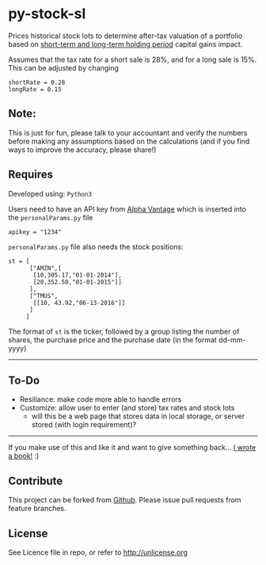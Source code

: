 # py-stock-sl
Prices historical stock lots to determine after-tax valuation of a portfolio based on [short-term and long-term holding period](http://finance.zacks.com/considered-holding-longterm-stocks-1094.html) capital gains impact.

Assumes that the tax rate for a short sale is 28%, and for a long sale is 15%. This can be adjusted by changing

    shortRate = 0.28
    longRate = 0.15

Note:
-----
This is just for fun, please talk to your accountant and verify the numbers before making any assumptions based on the calculations (and if you find ways to improve the accuracy, please share!)

Requires
--------
Developed using: `Python3`

Users need to have an API key from [Alpha Vantage](http://www.alphavantage.co) which is inserted into the `personalParams.py` file

    apikey = "1234"

`personalParams.py` file also needs the stock positions:

    st = [
          ["AMZN",[
           [10,305.17,"01-01-2014"],
           [20,352.50,"01-01-2015"]]
          ],
          ["TMUS",
           [[10, 43.92,"06-13-2016"]]
          ]
         ]

The format of `st` is the ticker, followed by a group listing the number of shares, the purchase price and the purchase date (in the format dd-mm-yyyy)

---

To-Do
-----

- Resiliance: make code more able to handle errors
- Customize: allow user to enter (and store) tax rates and stock lots
  - will this be a web page that stores data in local storage, or server stored (with login requirement)?


---

If you make use of this and like it and want to give something back... [I wrote a book!](http://amzn.to/1SHjbLI) :)

Contribute
----------
This project can be forked from
[Github](https://github.com/Offbeatmammal/py-stock-sl). Please issue pull
requests from feature branches.

License
-------
See Licence file in repo, or refer to http://unlicense.org
